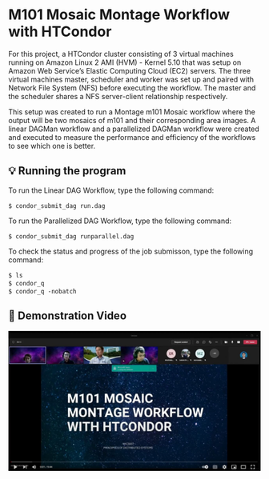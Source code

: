 # M101 Mosaic Montage Workflow with HTCondor
For this project, a HTCondor cluster consisting of 3 virtual machines running on  Amazon Linux 2 AMI (HVM) - Kernel 5.10 that was setup on Amazon Web Service’s Elastic  Computing Cloud (EC2) servers. The three virtual machines master, scheduler and worker was set up and paired with Network File System (NFS) before executing the workflow. The master and the scheduler shares a NFS server-client relationship respectively.

This setup was created to run a Montage m101 Mosaic workflow  where the output will be two mosaics of m101 and their corresponding area images. A linear  DAGMan workflow and a parallelized DAGMan workflow were created and executed to measure  the performance and efficiency of the workflows to see which one is better.



## :bulb: Running the program

To run the Linear DAG Workflow, type the following command:
```
$ condor_submit_dag run.dag
```
To run the Parallelized DAG Workflow, type the following command:
```
$ condor_submit_dag runparallel.dag
```
To check the status and progress of the job submisson, type the following command:
```
$ ls
$ condor_q
$ condor_q -nobatch
```
## 🎥 Demonstration Video

[![Demo](https://raw.githubusercontent.com/omarothmann/Mosaic-Montage-Workflow-With-HTCondor/main/presentation.JPG)](https://www.youtube.com/watch?v=tRkz9I3lH4c&ab "M101 Mosaic Montage Workflow with HTCondor & DAGMan")





